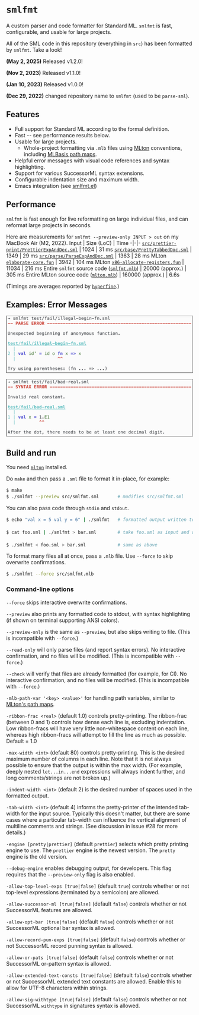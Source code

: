 # `smlfmt`

A custom parser and code formatter for Standard ML. `smlfmt` is fast,
configurable, and usable for large projects.

All of the SML code in this repository (everything in
`src`) has been formatted by `smlfmt`. Take a look!

**(May 2, 2025)** Released v1.2.0!

**(Nov 2, 2023)** Released v1.1.0!

**(Jan 10, 2023)** Released v1.0.0!

**(Dec 29, 2022)** changed repository name to `smlfmt` (used to be `parse-sml`).

## Features
- Full support for Standard ML according to the formal definition.
- Fast -- see performance results below.
- Usable for large projects.
    * Whole-project formatting via `.mlb` files using
      [MLton](https://github.com/MLton/mlton) conventions,
      including [MLBasis path maps](http://mlton.org/MLBasisPathMap).
- Helpful error messages with visual code references and syntax highlighting.
- Support for various SuccessorML syntax extensions.
- Configurable indentation size and maximum width.
- Emacs integration (see [smlfmt.el](https://github.com/diku-dk/smlfmt.el))

## Performance
`smlfmt` is fast enough for live reformatting on large individual files, and can reformat large projects in seconds.

Here are measurements for `smlfmt --preview-only INPUT > out` on my MacBook Air (M2, 2022).
Input | Size (LoC) | Time
-|-|-
[`src/prettier-print/PrettierExpAndDec.sml`](https://github.com/shwestrick/smlfmt/blob/main/src/prettier-print/PrettierExpAndDec.sml) | 1024 | 31 ms
[`src/base/PrettyTabbedDoc.sml`](https://github.com/shwestrick/smlfmt/blob/main/src/base/PrettyTabbedDoc.sml) | 1349 | 29 ms
[`src/parse/ParseExpAndDec.sml`](https://github.com/shwestrick/smlfmt/blob/main/src/parse/ParseExpAndDec.sml) | 1363 | 28 ms
MLton [`elaborate-core.fun`](https://github.com/MLton/mlton/blob/master/mlton/elaborate/elaborate-core.fun) | 3942 | 104 ms
MLton [`x86-allocate-registers.fun`](https://github.com/MLton/mlton/blob/master/mlton/codegen/x86-codegen/x86-allocate-registers.fun) | 11034 | 216 ms
Entire `smlfmt` source code ([`smlfmt.mlb`](https://github.com/shwestrick/smlfmt/blob/main/src/smlfmt.mlb)) | 20000 (approx.) | 305 ms
Entire MLton source code ([`mlton.mlb`](https://github.com/MLton/mlton/blob/master/mlton/mlton.mlb)) | 160000 (approx.) | 6.6s

(Timings are averages reported by [`hyperfine`](https://github.com/sharkdp/hyperfine).)

## Examples: Error Messages

![Example 1](examples/ex1-small.png)

![Example 2](examples/ex3-small.png)

## Build and run

You need [`mlton`](http://mlton.org/) installed.

Do `make` and then pass a `.sml` file to format it in-place, for example:
```bash
$ make
$ ./smlfmt --preview src/smlfmt.sml       # modifies src/smlfmt.sml
```

You can also pass code through `stdin` and `stdout`.
```bash
$ echo "val x = 5 val y = 6" | ./smlfmt   # formatted output written to terminal

$ cat foo.sml | ./smlfmt > bar.sml        # take foo.sml as input and write output to bar.sml

$ ./smlfmt < foo.sml > bar.sml            # same as above
```

To format many files all at once, pass a `.mlb` file. Use `--force`
to skip overwrite confirmations.
```bash
$ ./smlfmt --force src/smlfmt.mlb
```

### Command-line options

`--force` skips interactive overwrite confirmations.

`--preview` also prints any formatted code to stdout,
with syntax highlighting (if shown on terminal supporting ANSI colors).

`--preview-only` is the same as `--preview`, but also skips writing to file.
(This is incompatible with `--force`.)

`--read-only` will only parse files (and report syntax errors). No interactive
confirmation, and no files will be modified.
(This is incompatible with `--force`.)

`--check` will verify that files are already formatted (for example, for CI).
No interactive confirmation, and no files will be modified.
(This is incompatible with `--force`.)

`-mlb-path-var '<key> <value>'` for handling path variables, similar to
[MLton's path maps](http://mlton.org/MLBasisPathMap).

`-ribbon-frac <real>` (default 1.0) controls pretty-printing. The
ribbon-frac (between 0 and 1) controls how dense each line is, excluding
indentation. Low ribbon-fracs will have very little non-whitespace content
on each line, whereas high ribbon-fracs will attempt to fill the line as
much as possible. Default = 1.0

`-max-width <int>` (default 80) controls pretty-printing.
This is the desired maximum number of columns in each line.
Note that it is not always possible to ensure that the output is within
the max width. (For example, deeply nested `let...in...end` expressions
will always indent further, and long comments/strings are not broken up.)

`-indent-width <int>` (default 2) is the desired number of spaces used in
the formatted output.

`-tab-width <int>` (default 4) informs the pretty-printer of the intended
tab-width for the input source. Typically this doesn't matter, but there are
some cases where a particular tab-width can influence the vertical alignment
of multiline comments and strings. (See discussion in issue #28 for more
details.)

`-engine [pretty|prettier]` (default `prettier`) selects which pretty printing
engine to use. The `prettier` engine is the newest version. The `pretty`
engine is the old version.

`--debug-engine` enables debugging output, for developers. This flag requires
that the `--preview-only` flag is also enabled.

`-allow-top-level-exps [true|false]` (default `true`) controls whether or
not top-level expressions (terminated by a semicolon) are allowed.

`-allow-successor-ml [true|false]` (default `false`) controls whether or not
SuccessorML features are allowed.

`-allow-opt-bar [true|false]` (default `false`) controls whether or not
SuccessorML optional bar syntax is allowed.

`-allow-record-pun-exps [true|false]` (default `false`) controls whether or not
SuccessorML record punning syntax is allowed.

`-allow-or-pats [true|false]` (default `false`) controls whether or not
SuccessorML or-pattern syntax is allowed.

`-allow-extended-text-consts [true|false]` (default `false`) controls whether
or not SuccessorML extended text constants are allowed. Enable this to allow
for UTF-8 characters within strings.

`-allow-sig-withtype [true|false]` (default `false`) controls whether or not
SuccessorML `withtype` in signatures syntax is allowed.
